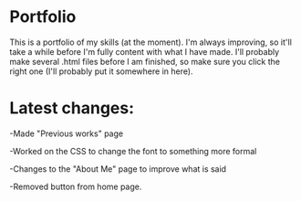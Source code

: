 # Portfolio
This is a portfolio of my skills (at the moment).
I'm always improving, so it'll take a while before I'm fully content with what I have made.
I'll probably make several .html files before I am finished, so make sure you click the right one (I'll probably put it somewhere in here).

# Latest changes:

-Made "Previous works" page

-Worked on the CSS to change the font to something more formal

-Changes to the "About Me" page to improve what is said

-Removed button from home page.

